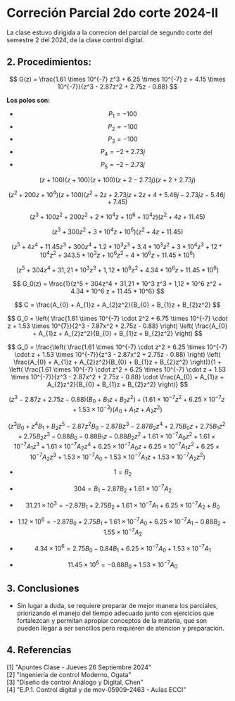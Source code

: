 # Correción Parcial 2do corte 2024-II
La clase estuvo dirigida a la correcion del parcial de segundo corte del semestre 2 del 2024, de la clase control digital.

## 2. Procedimientos:

$$
G(z) = \frac{1.61 \times 10^{-7} z^3 + 6.25 \times 10^{-7} z + 4.15 \times 10^{-7}}{z^3 - 2.87z^2 + 2.75z - 0.88}
$$

**Los polos son:**

- $$P_1 = -100$$
- $$P_2 = -100$$
- $$P_3 = -100$$
- $$P_4 = -2 + 2.73j$$
- $$P_5 = -2 - 2.73j$$

$$
(z + 100)(z + 100)(z + 100)(z + 2 - 2.73j)(z + 2 + 2.73j)
$$

$$
(z^2 + 200z + 10^4)(z + 100)(z^2 + 2z + 2.73j z + 2z + 4 + 5.46j - 2.73j z - 5.46j + 7.45)
$$

$$
(z^3 + 100z^2 + 200z^2 + 2*10^4 z + 10^6 + 10^4z)(z^2 + 4z + 11.45)
$$

$$
(z^3 + 300z^2 + 3*10^4 z + 10^6) (z^2 + 4z + 11.45)
$$


$$
(z^5 + 4z^4 + 11.45z^3 + 300 z^4 + 1.2 * 10^3 z^3 + 3.4 * 10^3 z^2 + 3 * 10^4 z^3 + 12 * 10^4 z^2 + 343.5 * 10^3 z + 10^6 z^2 + 4* 10^6 z + 11.45*10^6)        
$$

$$
(z^5 + 304z^4 + 31,21 * 10^3 z^3 + 1,12 * 10^6 z^2 + 4.34 * 10^6 z + 11.45 * 10^6) 
$$

$$
G_0(z) = \frac{1}{z^5 + 304z^4 + 31,21 * 10^3 z^3 + 1,12 * 10^6 z^2 + 4.34 * 10^6 z + 11.45 * 10^6}
$$

$$
C = \frac{A_{0} + A_{1}z + A_{2}z^2}{B_{0} + B_{1}z + B_{2}z^2}
$$

$$
G_0 = \left( \frac{1.61 \times 10^{-7} \cdot 2^2 + 6.75 \times 10^{-7} \cdot z + 1.53 \times 10^{7}}{2^3 - 7.87x^2 + 2.75z - 0.88} \right) \left( \frac{A_{0} + A_{1}z + A_{2}z^2}{B_{0} + B_{1}z + B_{2}z^2} \right)
$$

$$
G_0 = \frac{\left( \frac{1.61 \times 10^{-7} \cdot z^2 + 6.25 \times 10^{-7} \cdot z + 1.53 \times 10^{-7}}{z^3 - 2.87x^2 + 2.75z - 0.88} \right) \left( \frac{A_{0} + A_{1}z + A_{2}z^2}{B_{0} + B_{1}z + B_{2}z^2} \right)}{1 + \left( \frac{1.61 \times 10^{-7} \cdot z^2 + 6.25 \times 10^{-7} \cdot z + 1.53 \times 10^{-7}}{z^3 - 2.87x^2 + 2.75z - 0.88} \cdot \frac{A_{0} + A_{1}z + A_{2}z^2}{B_{0} + B_{1}z + B_{2}z^2} \right)}
$$

$$
(z^3 - 2.87z + 2.75z - 0.88)(B_{0} + B_1 z + B_2 z^2) + \left( 1.61 \times 10^{-7} z^2 + 6.25 \times 10^{-7} z + 1.53 \times 10^{-3} \right) (A_{0} + A_{1}z + A_{2}z^2)
$$

$$
(z^3B_0 + z^4B_1 + B_2z^5 - 2.87z^2B_0 - 2.87Bz^3 - 2.87B_2z^4 + 2.75B_0z +2.75B_1z^2 + 2.75B_2z^3 - 0.88B_0 - 0.88B_1z - 0.88B_2z^2 + 1.61 \times 10^{-7} A_0z^2 + 1.61 \times 10^{-7} A_1z^3 + 1.61 \times 10^{-7} A_2z^4 + 6.25 \times 10^{-7} A_0z + 6.25 \times 10^{-7} A_1z^2 + 6.25 \times 10^{-7} A_2z^3 + 1.53 \times 10^{-7} A_0 + 1.53 \times 10^{-7} A_1z + 1.53 \times 10^{-7} A_2z^2)
$$

- $$1 = B_2 $$

- $$304 = B_1 - 2.87B_2 + 1.61 \times 10^{-7} A_2$$

- $$31.21 \times 10^{3} = -2.87B_1 + 2.75B_2 + 1.61 \times 10^{-7} A_1 + 6.25 \times 10^{-7} A_2 + B_0$$

- $$1.12 \times 10^{6} = -2.87B_0 + 2.75B_1 + 1.61 \times 10^{-7} A_0 + 6.25 \times 10^{-7} A_1 - 0.88B_2 + 1.55 \times 10^{-7} A_2$$

- $$4.34 \times 10^{6} = 2.75B_0 - 0.84B_1 + 6.25 \times 10^{-7}A_0 + 1.53 \times 10^{-7}A_1$$

- $$11.45 \times 10^{6} = -0.88B_0 + 1.53 \times 10^{-7}A_0$$

## 3. Conclusiones
* Sin lugar a duda, se requiere preparar de mejor manera los parciales, priorizando el manejo del tiempo adecuado junto con ejercicios que fortalezcan y permitan apropiar conceptos de la materia, que son pueden llegar a ser sencillos pero requieren de atencion y preparacion.
## 4. Referencias
[1] "Apuntes Clase - Jueves 26 Septiembre 2024" <br/>
[2] "Ingeniería de control Moderno, Ogata" <br/>
[3] "Diseño de control Análogo y Digital, Chen" <br/>
[4] "E.P.1. Control digital y de mov-05909-2463 - Aulas ECCI" <br/>

